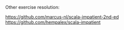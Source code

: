 Other exercise resolution: 

https://github.com/marcus-nl/scala-impatient-2nd-ed
https://github.com/hempalex/scala-impatient